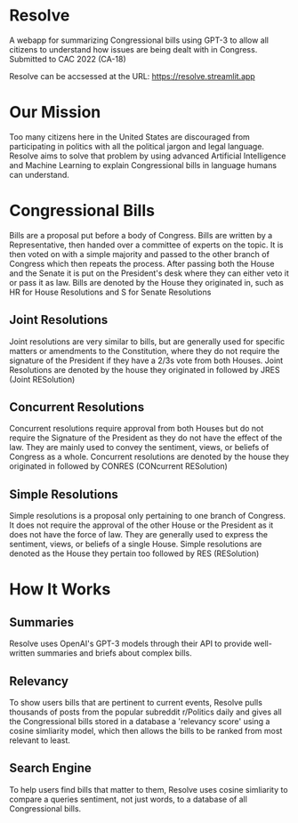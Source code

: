 # Resolve
A webapp for summarizing Congressional bills using GPT-3 to allow all citizens to understand how issues are being dealt with in Congress. Submitted to CAC 2022 (CA-18)

Resolve can be accsessed at the URL: https://resolve.streamlit.app


# Our Mission
Too many citizens here in the United States are discouraged from participating in politics with all the political jargon and legal language. Resolve aims to solve that problem by using advanced Artificial Intelligence and Machine Learning to explain Congressional bills in language humans can understand.


# Congressional Bills
Bills are a proposal put before a body of Congress. Bills are written by a Representative, then handed over a committee of experts on the topic. It is then voted on with a simple majority and passed to the other branch of Congress which then repeats the process. After passing both the House and the Senate it is put on the President's desk where they can either veto it or pass it as law. Bills are denoted by the House they originated in, such as HR for House Resolutions and S for Senate Resolutions

## Joint Resolutions
Joint resolutions are very similar to bills, but are generally used for specific matters or amendments to the Constitution, where they do not require the signature of the President if they have a 2/3s vote from both Houses. Joint Resolutions are denoted by the house they originated in followed by JRES (Joint RESolution)

## Concurrent Resolutions
Concurrent resolutions require approval from both Houses but do not require the Signature of the President as they do not have the effect of the law. They are mainly used to convey the sentiment, views, or beliefs of Congress as a whole. Concurrent resolutions are denoted by the house they originated in followed by CONRES (CONcurrent RESolution)


## Simple Resolutions
Simple resolutions is a proposal only pertaining to one branch of Congress. It does not require the approval of the other House or the President as it does not have the force of law. They are generally used to express the sentiment, views, or beliefs of a single House. Simple resolutions are denoted as the House they pertain too followed by RES (RESolution)

# How It Works

## Summaries
Resolve uses OpenAI's GPT-3 models through their API to provide well-written summaries and briefs about complex bills.

## Relevancy
To show users bills that are pertinent to current events, Resolve pulls thousands of posts from the popular subreddit r/Politics daily and gives all the Congressional bills stored in a database a 'relevancy score' using a cosine simliarity model, which then allows the bills to be ranked from most relevant to least.

## Search Engine
To help users find bills that matter to them, Resolve uses cosine simliarity to compare a queries sentiment, not just words, to a database of all Congressional bills.    
